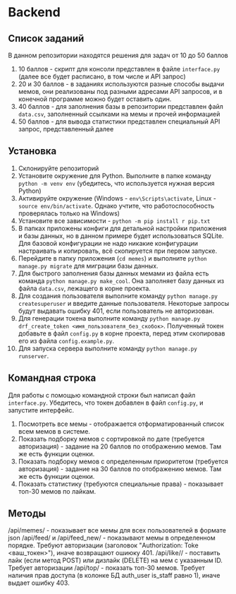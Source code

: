 # Backend

## Список заданий

В данном репозитории находятся решения для задач от 10 до 50 баллов
1. 10 баллов - скрипт для консоли представлен в файле `interface.py` (далее все будет расписано, в том числе и API запрос) 
2. 20 и 30 баллов - в заданиях используются разные способы выдачи мемов, они реализованы под разными адресами API запросов, и в конечной программе можно будет оставить один. 
3. 40 баллов - для заполнения базы в репозитории представлен файл `data.csv`, заполненный ссылками на мемы и прочей информацией
4. 50 баллов - для вывода статистики представлен специальный API запрос, представленный далее

## Установка

1. Склонируйте репозиторий
2. Установите окружение для Python. Выполните в папке команду `python -m venv env` (убедитесь, что используется нужная версия Python) 
3. Активируйте окружение (Windows - `env\Scripts\activate`, Linux - `source env/bin/activate`. Однако учтите, что работоспособность проверялась только на Windows)
4. Установите все зависимости - `python -m pip install r pip.txt`
5. В папках приложены конфиги для детальной настройки приложения и базы данных, но в данном примере будет использоваться SQLite. Для базовой конфигурации не надо никакие конфигурации настраивать и копировать, всё скопируется при первом запуске. 
6. Перейдите в папку приложения (`cd memes`) и выполните `python manage.py migrate` для миграции базы данных. 
7. Для быстрого заполнения базы данных мемами из файла есть команда `python manage.py make_cool`. Она заполняет базу данных из файла `data.csv`, лежащего в корне проекта.
8. Для создания пользователя выполните команду `python manage.py createsuperuser` и введите данные пользователя. Некоторые запросы будут выдавать ошибку 401, если пользователь не авторизован.
9. Для генерации токена выполните команду `python manage.py drf_create_token <имя_пользователя_без_скобок>`. Полученный токен добавьте в файл `config.py` в корне проекта, перед этим скопировав его из файла `config.example.py`.
10. Для запуска сервера выполните команду `python manage.py runserver`.

## Командная строка

Для работы с помощью командной строки был написал файл `interface.py`. Убедитесь, что токен добавлен в файл `config.py`, и запустите интерфейс.
1. Посмотреть все мемы - отображается отформатированный список всем мемов в системе.
2. Показать подборку мемов с сортировкой по дате (требуется авторизация) - задание на 20 баллов по отображению мемов. Там же есть функции оценки.
3. Показать подборку мемов с определенным приоритетом (требуется авторизация) - задание на 30 баллов по отображению мемов. Там же есть функции оценки.
4. Показать статистику (требуются специальные права) - показывает топ-30 мемов по лайкам.

## Методы
/api/memes/ - показывает все мемы для всех пользователей в формате json
/api/feed/ и /api/feed_new/ - показывают мемы в определенном порядке. Требуют авторизации  (заголовок "Authorization: Toke <ваш_токен>"), иначе возвращают ошиюку 401.
/api/like/<id>/ - поставить лайк (если метод POST) или дизлайк (DELETE) на мем с указанным ID. Требует авторизации
/api/top/ - показать топ-30 мемов. Требует наличия прав доступа (в колонке БД auth_user is_staff равно 1), иначе выдает ошибку 403.